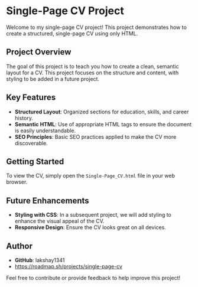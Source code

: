 # Single-Page CV Project

Welcome to my single-page CV project! This project demonstrates how to create a structured, single-page CV using only HTML.

## Project Overview

The goal of this project is to teach you how to create a clean, semantic layout for a CV. This project focuses on the structure and content, with styling to be added in a future project.

## Key Features

- **Structured Layout**: Organized sections for education, skills, and career history.
- **Semantic HTML**: Use of appropriate HTML tags to ensure the document is easily understandable.
- **SEO Principles**: Basic SEO practices applied to make the CV more discoverable.

## Getting Started

To view the CV, simply open the `Single-Page_CV.html` file in your web browser.

## Future Enhancements

- **Styling with CSS**: In a subsequent project, we will add styling to enhance the visual appeal of the CV.
- **Responsive Design**: Ensure the CV looks great on all devices.

## Author

- **GitHub**: lakshay1341
- https://roadmap.sh/projects/single-page-cv

Feel free to contribute or provide feedback to help improve this project!
